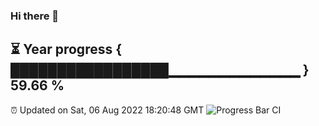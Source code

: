 ### Hi there 👋
⏳ Year progress { █████████████████▁▁▁▁▁▁▁▁▁▁▁▁▁ } 59.66 %
---
⏰ Updated on Sat, 06 Aug 2022 18:20:48 GMT
![Progress Bar CI](https://github.com/liununu/liununu/workflows/Progress%20Bar%20CI/badge.svg)
